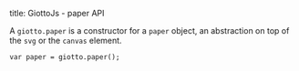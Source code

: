 title: GiottoJs - paper API

A ``giotto.paper`` is a constructor for a ``paper`` object, an abstraction
on top of the ``svg`` or the ``canvas`` element.

    var paper = giotto.paper();
